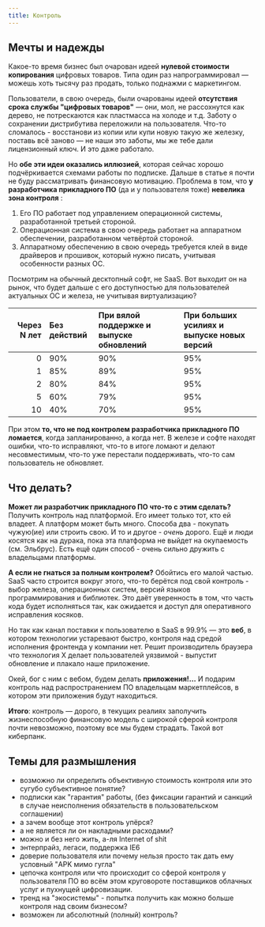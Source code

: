 ```yaml
---
title: Контроль
---
```


## Мечты и надежды

Какое-то время бизнес был очарован идеей **нулевой стоимости копирования** цифровых товаров. Типа один раз напрограммировал — можешь хоть тысячу раз продать, только поднажми с маркетингом.

Пользователи, в свою очередь, были очарованы идеей **отсутствия срока службы "цифровых товаров"** — они, мол, не рассохнутся как дерево, не потрескаются как пластмасса на холоде и т.д. Заботу о сохранении дистрибутива переложили на пользователя. Что-то сломалось - восстанови из копии или купи новую такую же железку, поставь всё заново — не наши это заботы, мы же тебе дали лицензионный ключ. И это даже работало.

Но **обе эти идеи оказались иллюзией**, которая сейчас хорошо подчёркивается схемами работы по подписке. Дальше в статье я почти не буду рассматривать финансовую мотивацию. Проблема в том, что **у разработчика прикладного ПО** (да и у пользователя тоже) **невелика зона контроля** :

1. Его ПО работает под управлением операционной системы, разработанной третьей стороной.
2. Операционная система в свою очередь работает на аппаратном обеспечении, разработанном четвёртой стороной.
3. Аппаратному обеспечению в свою очередь требуется клей в виде драйверов и прошивок, который нужно писать, учитывая особенности разных ОС.

Посмотрим на обычный десктопный софт, не SaaS. Вот выходит он на рынок, что будет дальше с его доступностью для пользователей актуальных ОС и железа, не учитывая виртуализацию?

| Через N лет | Без действий | При вялой поддержке и выпуске обновлений | При больших усилиях и выпуске новых версий |
|----:|:----|:----|:----|
| 0 | 90% | 90% | 95% |
| 1 | 85% | 89% | 95% |
| 2 | 80% | 84% | 95% |
| 5 | 60% | 79% | 95% |
| 10 | 40% | 70% | 95% |

При этом **то, что не под контролем разработчика прикладного ПО ломается**, когда запланированно, а когда нет. В железе и софте находят ошибки, что-то исправляют, что-то в итоге ломают и делают несовместимым, что-то уже перестали поддерживать, что-то сам пользователь не обновляет.

## Что делать?

**Может ли разработчик прикладного ПО что-то с этим сделать?** Получить контроль над платформой. Его имеет только тот, кто ей владеет. А платформ может быть много. Способа два - покупать чужую(ие) или строить свою. И то и другое - *очень* дорого. Ещё и люди косятся как на дурака, пока эта платформа не выйдет на окупаемость (см. Эльбрус). Есть ещё один способ - очень сильно дружить с владельцами платформы.

**А если не гнаться за полным контролем?** Обойтись его малой частью. SaaS часто строится вокруг этого, что-то берётся под свой контроль - выбор железа, операционных систем, версий языков программирования и библиотек. Это даёт уверенность в том, что часть кода будет исполняться так, как ожидается и доступ для оперативного исправления косяков.

Но так как канал поставки к пользователю в SaaS в 99.9% — это **веб**, в котором технологии устаревают быстро, контроля над средой исполнения фронтенда у компании нет. Решит производитель браузера что технология X делает пользователей уязвимой - выпустит обновление и плакало наше приложение.

Окей, бог с ним с вебом, будем делать **приложения!...** И подарим контроль над распространением ПО владельцам маркетплейсов, в котором эти приложения будут находиться.

**Итого**: контроль — дорого, в текущих реалиях заполучить жизнеспособную финансовую модель с широкой сферой контроля почти невозможно, поэтому все мы будем страдать. Такой вот киберпанк.

## Темы для размышления

- возможно ли определить объективную стоимость контроля или это сугубо субъективное понятие?
- подписки как "гарантия" работы, (без фиксации гарантий и санкций в случае неисполнения обязательств в пользовательском соглашении)
- а зачем вообще этот контроль упёрся?
- а не является ли он накладными расходами?
- можно и без него жить, а-ля Internet of shit
- энтерпрайз, легаси, поддержка IE6
- доверие пользователя или почему нельзя просто так дать ему условный "APK мимо гугла"
- цепочка контроля или что происходит со сферой контроля у пользователя ПО во всём этом круговороте поставщиков облачных услуг и пухнущей цифровизации.
- тренд на "экосистемы" - попытка получить как можно больше контроля над своим бизнесом?
- возможен ли абсолютный (полный) контроль?
